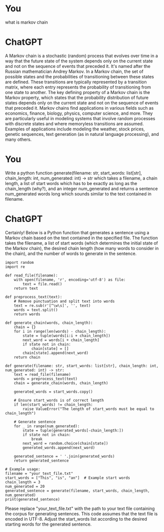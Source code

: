 # You
what is markov chain

# ChatGPT

A Markov chain is a stochastic (random) process that evolves over time in a way that the future state of the system depends only on the current state and not on the sequence of events that preceded it. It's named after the Russian mathematician Andrey Markov.
In a Markov chain, the set of possible states and the probabilities of transitioning between these states are defined. These transitions are typically represented by a transition matrix, where each entry represents the probability of transitioning from one state to another. The key defining property of a Markov chain is the Markov property, which states that the probability distribution of future states depends only on the current state and not on the sequence of events that preceded it.
Markov chains find applications in various fields such as economics, finance, biology, physics, computer science, and more. They are particularly useful in modeling systems that involve random processes with discrete states and where memoryless transitions are assumed. Examples of applications include modeling the weather, stock prices, genetic sequences, text generation (as in natural language processing), and many others.

# You
Write a python function generate(filename: str, start_words: list[str], chain_length: int, num_generated: int) -> str which takes a filename, a chain length, a list of start words which has to be exactly as long as the chain_length (why?), and an integer num_generated and returns a sentence num_generated words long which sounds similar to the text contained in filename.

# ChatGPT

Certainly! Below is a Python function that generates a sentence using a Markov chain based on the text contained in the specified file. The function takes the filename, a list of start words (which determines the initial state of the Markov chain), the desired chain length (how many words to consider in the chain), and the number of words to generate in the sentence.

    import random
    import re
    
    def read_file(filename):
        with open(filename, 'r', encoding='utf-8') as file:
            text = file.read()
        return text
    
    def preprocess_text(text):
        # Remove punctuation and split text into words
        text = re.sub(r'[^\w\s]', '', text)
        words = text.split()
        return words
    
    def generate_chain(words, chain_length):
        chain = {}
        for i in range(len(words) - chain_length):
            state = tuple(words[i:i + chain_length])
            next_word = words[i + chain_length]
            if state not in chain:
                chain[state] = []
            chain[state].append(next_word)
        return chain
    
    def generate(filename: str, start_words: list[str], chain_length: int, num_generated: int) -> str:
        text = read_file(filename)
        words = preprocess_text(text)
        chain = generate_chain(words, chain_length)
        
        generated_words = start_words.copy()
        
        # Ensure start_words is of correct length
        if len(start_words) != chain_length:
            raise ValueError("The length of start_words must be equal to chain_length")
        
        # Generate sentence
        for _ in range(num_generated):
            state = tuple(generated_words[-chain_length:])
            if state not in chain:
                break
            next_word = random.choice(chain[state])
            generated_words.append(next_word)
        
        generated_sentence = ' '.join(generated_words)
        return generated_sentence
    
    # Example usage:
    filename = "your_text_file.txt"
    start_words = ["This", "is", "an"]  # Example start words
    chain_length = 3
    num_generated = 20
    generated_sentence = generate(filename, start_words, chain_length, num_generated)
    print(generated_sentence)
Please replace "your_text_file.txt" with the path to your text file containing the corpus for generating sentences. This code assumes that the text file is encoded in UTF-8. Adjust the start_words list according to the desired starting words for the generated sentence.
